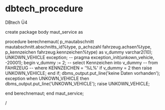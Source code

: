 # dbtech_procedure
DBtech Ü4

create package body maut_service as

procedure berechnemaut(
p_mautabschnitt mautabschnitt.abschnitts_id%type,
p_achszahl fahrzeug.achsen%type,
p_kennzeichen fahrzeug.kennzeichen%type)
as
v_dummy varchar2(10);
UNKOWN_VEHICLE exception;
-- pragma exception_init(unkown_vehicle, -20001);
begin
v_dummy := 2;
-- select Kennzeichen into v_dummy
-- from FAHRZEUG
--    where KENNZEICHEN = '%L%'
if v_dummy = 2
then raise UNKOWN_VEHICLE;
end if;
dbms_output.put_line('keine Daten vorhanden');
exception
when UNKOWN_VEHICLE
then dbms_output.put_line('UNKOWN_VEHICLE');
raise UNKOWN_VEHICLE;

end berechnemaut;
end maut_service;

/


